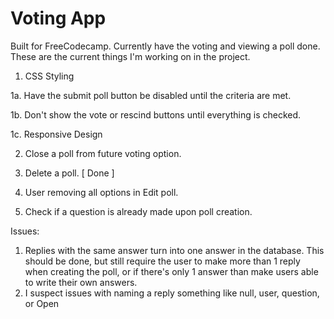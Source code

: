 # Voting App

Built for FreeCodecamp. Currently have the voting and viewing a poll done. These are the current things I'm working on in the project. 


1. CSS Styling 

1a. Have the submit poll button be disabled until the criteria are met.

1b. Don't show the vote or rescind buttons until everything is checked. 

1c. Responsive Design

2. Close a poll from future voting option.

3. Delete a poll. [ Done ]

4. User removing all options in Edit poll. 

5. Check if a question is already made upon poll creation. 

Issues:
1. Replies with the same answer turn into one answer in the database. This should be done, but still require the user to make more than 1 reply when creating the poll, or if there's only 1 answer than make users able to write their own answers.
2. I suspect issues with  naming a reply something like null, user, question, or Open
